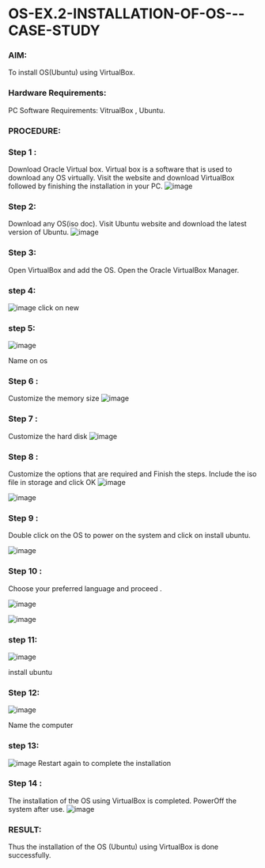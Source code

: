 # OS-EX.2-INSTALLATION-OF-OS---CASE-STUDY

### AIM:
To install OS(Ubuntu) using VirtualBox.
### Hardware Requirements: 
PC Software Requirements: VitrualBox , Ubuntu.

### PROCEDURE:
### Step 1 :
Download Oracle Virtual box. Virtual box is a software that is used to download any OS virtually. Visit the website and download VirtualBox followed by finishing the installation in your PC.
![image](https://github.com/Ramsai1234/OS-EX.2-INSTALLATION-OF-OS---CASE-STUDY/assets/94269989/50df5863-52cb-4dfb-9881-0a585d8bb4e0)

### Step 2:
Download any OS(iso doc). Visit Ubuntu website and download the latest version of Ubuntu.
![image](https://github.com/Ramsai1234/OS-EX.2-INSTALLATION-OF-OS---CASE-STUDY/assets/94269989/b394001f-ec56-4c0f-897d-bac2efb704e0)

### Step 3:
Open VirtualBox and add the OS. Open the Oracle VirtualBox Manager.

### step 4:
![image](https://github.com/Ramsai1234/OS-EX.2-INSTALLATION-OF-OS---CASE-STUDY/assets/94269989/3693981c-80af-4c0b-b983-d844ac13467c)
 click on new
 
### step 5:
![image](https://github.com/Ramsai1234/OS-EX.2-INSTALLATION-OF-OS---CASE-STUDY/assets/94269989/7381dc3d-4945-4fc1-83a7-013ad7252206)

Name on os
### Step 6 :
Customize the memory size
![image](https://github.com/Ramsai1234/OS-EX.2-INSTALLATION-OF-OS---CASE-STUDY/assets/94269989/c58c59d1-c284-4652-8d0d-62cbb607ac1d)

### Step 7 :
Customize the hard disk
![image](https://github.com/Ramsai1234/OS-EX.2-INSTALLATION-OF-OS---CASE-STUDY/assets/94269989/84e2fbc3-58a1-4867-b1c8-32967b30c1a9)

### Step 8 :
Customize the options that are required and Finish the steps. Include the iso file in storage and click OK
![image](https://github.com/Ramsai1234/OS-EX.2-INSTALLATION-OF-OS---CASE-STUDY/assets/94269989/8e1dff69-96da-472b-beb3-cb8d4693270f)

![image](https://github.com/Ramsai1234/OS-EX.2-INSTALLATION-OF-OS---CASE-STUDY/assets/94269989/9ce1c350-5f9a-4ff1-a364-7f813a8335c7)

### Step 9 :
Double click on the OS to power on the system and click on install ubuntu.

![image](https://github.com/Ramsai1234/OS-EX.2-INSTALLATION-OF-OS---CASE-STUDY/assets/94269989/afbb7bbc-63df-4151-bea2-b3b2b8050981)

### Step 10 :
Choose your preferred language and proceed .

![image](https://github.com/Ramsai1234/OS-EX.2-INSTALLATION-OF-OS---CASE-STUDY/assets/94269989/8850ff74-1f39-4f5f-8c53-4ec7a09203bf)

![image](https://github.com/Ramsai1234/OS-EX.2-INSTALLATION-OF-OS---CASE-STUDY/assets/94269989/d565c0e8-7420-4a9e-8861-eb4f6982f984)

### step 11:
![image](https://github.com/Ramsai1234/OS-EX.2-INSTALLATION-OF-OS---CASE-STUDY/assets/94269989/391bdcfc-a37b-4e1c-bdfc-340d582994e4)

install ubuntu

### Step 12:
![image](https://github.com/Ramsai1234/OS-EX.2-INSTALLATION-OF-OS---CASE-STUDY/assets/94269989/d31b1534-9e66-4a14-98b5-b26b27a90a54)

Name the computer

### step 13:
![image](https://github.com/Ramsai1234/OS-EX.2-INSTALLATION-OF-OS---CASE-STUDY/assets/94269989/c6254a97-e3f2-4720-a29b-d6ef221e3e45)
Restart again to complete the installation

### Step 14 :
The installation of the OS using VirtualBox is completed. PowerOff the system after use.
![image](https://github.com/Ramsai1234/OS-EX.2-INSTALLATION-OF-OS---CASE-STUDY/assets/94269989/5c88d203-233d-44cf-b594-daa2a55f1e90)



### RESULT:

Thus the installation of the OS (Ubuntu) using VirtualBox is done successfully.
